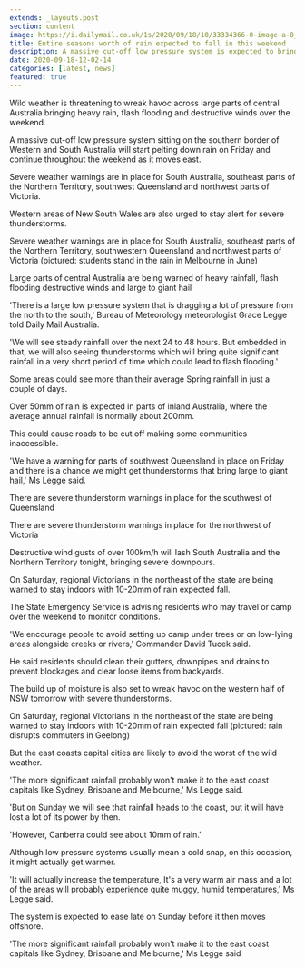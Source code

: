 ```yaml
---
extends: _layouts.post
section: content
image: https://i.dailymail.co.uk/1s/2020/09/18/10/33334366-0-image-a-8_1600420128529.jpg 
title: Entire seasons worth of rain expected to fall in this weekend 
description: A massive cut-off low pressure system is expected to bring heavy rainfall, flash flooding destructive winds and large to giant hail to large parts of central Australia. 
date: 2020-09-18-12-02-14 
categories: [latest, news] 
featured: true 
--- 
```

Wild weather is threatening to wreak havoc across large parts of central Australia bringing heavy rain, flash flooding and destructive winds over the weekend.

A massive cut-off low pressure system sitting on the southern border of Western and South Australia will start pelting down rain on Friday and continue throughout the weekend as it moves east.

Severe weather warnings are in place for South Australia, southeast parts of the Northern Territory, southwest Queensland and northwest parts of Victoria. 

Western areas of New South Wales are also urged to stay alert for severe thunderstorms. 

Severe weather warnings are in place for South Australia, southeast parts of the Northern Territory, southwestern Queensland and northwest parts of Victoria (pictured: students stand in the rain in Melbourne in June)

Large parts of central Australia are being warned of heavy rainfall, flash flooding destructive winds and large to giant hail

'There is a large low pressure system that is dragging a lot of pressure from the north to the south,' Bureau of Meteorology meteorologist Grace Legge told Daily Mail Australia.

'We will see steady rainfall over the next 24 to 48 hours. But embedded in that, we will also seeing thunderstorms which will bring quite significant rainfall in a very short period of time which could lead to flash flooding.'

Some areas could see more than their average Spring rainfall in just a couple of days.

Over 50mm of rain is expected in parts of inland Australia, where the average annual rainfall is normally about 200mm.     

This could cause roads to be cut off making some communities inaccessible.  

'We have a warning for parts of southwest Queensland in place on Friday and there is a chance we might get thunderstorms that bring large to giant hail,' Ms Legge said.  

There are severe thunderstorm warnings in place for the southwest of Queensland

There are severe thunderstorm warnings in place for the northwest of Victoria

Destructive wind gusts of over 100km/h will lash South Australia and the Northern Territory tonight, bringing severe downpours.

On Saturday, regional Victorians in the northeast of the state are being warned to stay indoors with 10-20mm of rain expected fall. 

The State Emergency Service is advising residents who may travel or camp over the weekend to monitor conditions.

'We encourage people to avoid setting up camp under trees or on low-lying areas alongside creeks or rivers,' Commander David Tucek said.

He said residents should clean their gutters, downpipes and drains to prevent blockages and clear loose items from backyards.  

The build up of moisture is also set to wreak havoc on the western half of NSW tomorrow with severe thunderstorms.

On Saturday, regional Victorians in the northeast of the state are being warned to stay indoors with 10-20mm of rain expected fall (pictured: rain disrupts commuters in Geelong)

But the east coasts capital cities are likely to avoid the worst of the wild weather. 

'The more significant rainfall probably won't make it to the east coast capitals like Sydney, Brisbane and Melbourne,' Ms Legge said.

'But on Sunday we will see that rainfall heads to the coast, but it will have lost a lot of its power by then.

'However, Canberra could see about 10mm of rain.'

Although low pressure systems usually mean a cold snap, on this occasion, it might actually get warmer. 

'It will actually increase the temperature, It's a very warm air mass and a lot of the areas will probably experience quite muggy, humid temperatures,' Ms Legge said.   

The system is expected to ease late on Sunday before it then moves offshore.  

'The more significant rainfall probably won't make it to the east coast capitals like Sydney, Brisbane and Melbourne,' Ms Legge said

